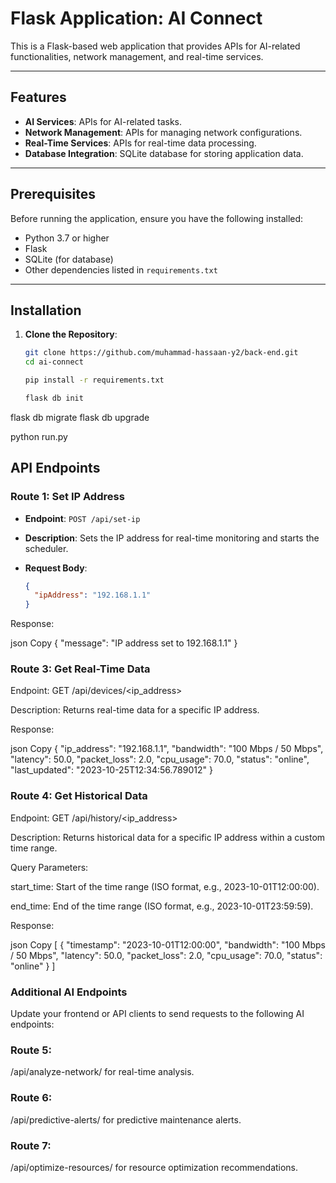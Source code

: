 # Flask Application: AI Connect

This is a Flask-based web application that provides APIs for AI-related functionalities, network management, and real-time services.

---

## Features

- **AI Services**: APIs for AI-related tasks.
- **Network Management**: APIs for managing network configurations.
- **Real-Time Services**: APIs for real-time data processing.
- **Database Integration**: SQLite database for storing application data.

---

## Prerequisites

Before running the application, ensure you have the following installed:

- Python 3.7 or higher
- Flask
- SQLite (for database)
- Other dependencies listed in `requirements.txt`

---

## Installation

1. **Clone the Repository**:

   ```bash
   git clone https://github.com/muhammad-hassaan-y2/back-end.git
   cd ai-connect

   pip install -r requirements.txt

   flask db init
flask db migrate
flask db upgrade

python run.py



## API Endpoints

### Route 1: Set IP Address

- **Endpoint**: `POST /api/set-ip`
- **Description**: Sets the IP address for real-time monitoring and starts the scheduler.
- **Request Body**:

  ```json
  {
    "ipAddress": "192.168.1.1"
  }
Response:

json
Copy
{
  "message": "IP address set to 192.168.1.1"
}

### Route 3: Get Real-Time Data
 Endpoint: GET /api/devices/<ip_address>

Description: Returns real-time data for a specific IP address.

Response:

json
Copy
{
  "ip_address": "192.168.1.1",
  "bandwidth": "100 Mbps / 50 Mbps",
  "latency": 50.0,
  "packet_loss": 2.0,
  "cpu_usage": 70.0,
  "status": "online",
  "last_updated": "2023-10-25T12:34:56.789012"
}
### Route 4: Get Historical Data
 Endpoint: GET /api/history/<ip_address>

Description: Returns historical data for a specific IP address within a custom time range.

Query Parameters:

start_time: Start of the time range (ISO format, e.g., 2023-10-01T12:00:00).

end_time: End of the time range (ISO format, e.g., 2023-10-01T23:59:59).

Response:

json
Copy
[
  {
    "timestamp": "2023-10-01T12:00:00",
    "bandwidth": "100 Mbps / 50 Mbps",
    "latency": 50.0,
    "packet_loss": 2.0,
    "cpu_usage": 70.0,
    "status": "online"
  }
]
### Additional AI Endpoints
Update your frontend or API clients to send requests to the following AI endpoints:

### Route 5:
/api/analyze-network/<ip-address> for real-time analysis.
### Route 6:
 /api/predictive-alerts/<ip-address> for predictive maintenance alerts.
### Route 7:
 /api/optimize-resources/<ip-address> for resource optimization recommendations.



